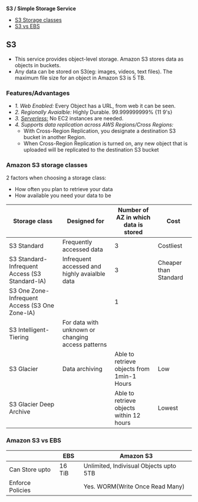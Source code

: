 **S3 / Simple Storage Service**
- [S3 Storage classes](#sc)
- [S3 vs EBS](#vs)


## S3
- This service provides object-level storage. Amazon S3 stores data as objects in buckets.
- Any data can be stored on S3(eg: images, videos, text files). The maximum file size for an object in Amazon S3 is 5 TB.
### Features/Advantages
- _1. Web Enabled:_ Every Object has a URL, from web it can be seen.
- _2. Regionally Avaialble:_ Highly Durable. 99.999999999% {11 9's}
- _3. [Serverless:](/System-Design/Concepts/AWS/compute/Lambda)_ No EC2 instances are needed.
- _4. Supports data replication across AWS Regions/Cross Regions:_
  - With Cross-Region Replication, you designate a destination S3 bucket in another Region.
  - When Cross-Region Replication is turned on, any new object that is uploaded will be replicated to the destination S3 bucket

<a name=sc></a>
### Amazon S3 storage classes
2 factors when choosing a storage class:
- How often you plan to retrieve your data
- How available you need your data to be

|Storage class|Designed for|Number of AZ in which data is stored|Cost|
|---|---|---|---|
|S3 Standard|Frequently accessed data|3|Costliest|
|S3 Standard-Infrequent Access (S3 Standard-IA)|Infrequent accessed and highly avaialble data|3|Cheaper than Standard|
|S3 One Zone-Infrequent Access (S3 One Zone-IA)||1||
|S3 Intelligent-Tiering|For data with unknown or changing access patterns|||
|S3 Glacier|Data archiving|Able to retrieve objects from 1min-1 Hours|Low|
|S3 Glacier Deep Archive||Able to retrieve objects within 12 hours|Lowest|

<a name=vs></a>
### Amazon S3 vs EBS

|| EBS | Amazon S3 |
|---|---|---|
|Can Store upto|16 TiB|Unlimited, Indivisual Objects upto 5TB|
|Enforce Policies||Yes. WORM(Write Once Read Many)|
